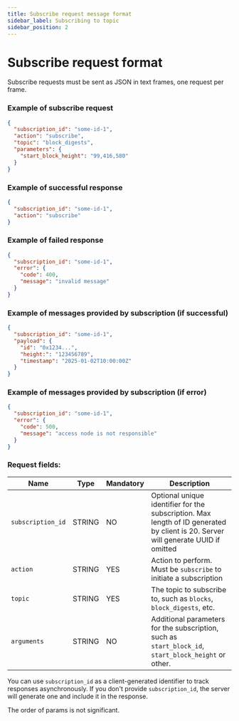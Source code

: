 ```yaml
---
title: Subscribe request message format
sidebar_label: Subscribing to topic
sidebar_position: 2
---
```


# Subscribe request format

Subscribe requests must be sent as JSON in text frames, one request per frame.

### Example of subscribe request

```json
{
  "subscription_id": "some-id-1",
  "action": "subscribe",
  "topic": "block_digests",
  "parameters": {
    "start_block_height": "99,416,580"
  }
}
```

### Example of successful response

```json
{
  "subscription_id": "some-id-1",
  "action": "subscribe"
}
```

### Example of failed response

```json
{
  "subscription_id": "some-id-1",
  "error": {
    "code": 400,
    "message": "invalid message"
  }
}
```

### Example of messages provided by subscription (if successful)

```json
{
  "subscription_id": "some-id-1",
  "payload": {
    "id": "0x1234...",
    "height:": "123456789",
    "timestamp": "2025-01-02T10:00:00Z"
  }
}
```

### Example of messages provided by subscription (if error)

```json
{
  "subscription_id": "some-id-1",
  "error": {
    "code": 500,
    "message": "access node is not responsible"
  }
}
```

### Request fields:

| Name              | Type   | Mandatory | Description                                                                                                                       |
|-------------------|--------|-----------|-----------------------------------------------------------------------------------------------------------------------------------|
| `subscription_id` | STRING | NO        | Optional unique identifier for the subscription. Max length of ID generated by client is 20. Server will generate UUID if omitted |
| `action`          | STRING | YES       | Action to perform. Must be `subscribe` to initiate a subscription                                                                 |
| `topic`           | STRING | YES       | The topic to subscribe to, such as `blocks`, `block_digests`, etc.                                                                |
| `arguments`       | STRING | NO        | Additional parameters for the subscription, such as `start_block_id`, `start_block_height` or other.                              |

You can use `subscription_id` as a client-generated identifier to track responses asynchronously.
If you don't provide `subscription_id`, the server will generate one and include it in the response.

The order of params is not significant.
